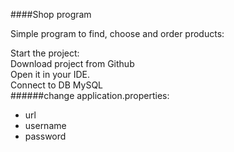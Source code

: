 ####Shop program

Simple program to find, choose and order products:


Start the project: <br>
Download project from Github<br>
Open it in your IDE.<br>
Connect to DB MySQL<br>
######change application.properties:
+ url
+ username
+ password
